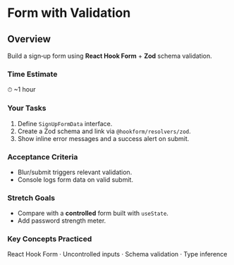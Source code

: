# Form with Validation

## Overview

Build a sign‑up form using **React Hook Form** + **Zod** schema validation.

### Time Estimate

⏱ \~1 hour

### Your Tasks

1. Define `SignUpFormData` interface.
2. Create a Zod schema and link via `@hookform/resolvers/zod`.
3. Show inline error messages and a success alert on submit.

### Acceptance Criteria

* Blur/submit triggers relevant validation.
* Console logs form data on valid submit.

### Stretch Goals

* Compare with a **controlled** form built with `useState`.
* Add password strength meter.

### Key Concepts Practiced

React Hook Form · Uncontrolled inputs · Schema validation · Type inference
